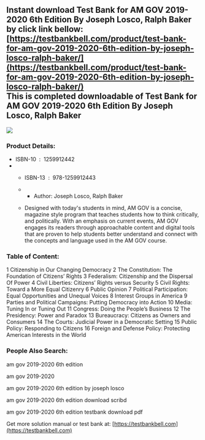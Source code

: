 Instant download **Test Bank for AM GOV 2019-2020 6th Edition By Joseph Losco, Ralph Baker** by click link bellow:  
[https://testbankbell.com/product/test-bank-for-am-gov-2019-2020-6th-edition-by-joseph-losco-ralph-baker/](https://testbankbell.com/product/test-bank-for-am-gov-2019-2020-6th-edition-by-joseph-losco-ralph-baker/)  
This is completed downloadable of Test Bank for AM GOV 2019-2020 6th Edition By Joseph Losco, Ralph Baker
---------------------------------------------------------------------------------------------------------


![](https://testbankbell.com/wp-content/uploads/2023/05/Test-Bank-For-AM-GOV-2019-2020-6th-Edition-By-Joseph-Losco-Ralph-Baker-ISBN-10-1259912442-ISBN-13-9781259912443.jpeg)
### Product Details:


* ISBN-10 ‏ : ‎ 1259912442
* * ISBN-13 ‏ : ‎ 978-1259912443
  * * Author: Joseph Losco, Ralph Baker
   
  * Designed with today's students in mind, AM GOV is a concise, magazine style program that teaches students how to think critically, and politically. With an emphasis on current events, AM GOV engages its readers through approachable content and digital tools that are proven to help students better understand and connect with the concepts and language used in the AM GOV course.
 
### Table of Content:




1 Citizenship in Our Changing Democracy
2 The Constitution: The Foundation of Citizens’ Rights
3 Federalism: Citizenship and the Dispersal Of Power
4 Civil Liberties: Citizens’ Rights versus Security
5 Civil Rights: Toward a More Equal Citizenry
6 Public Opinion
7 Political Participation: Equal Opportunities and Unequal Voices
8 Interest Groups in America
9 Parties and Political Campaigns: Putting Democracy into Action
10 Media: Tuning In or Tuning Out
11 Congress: Doing the People’s Business
12 The Presidency: Power and Paradox
13 Bureaucracy: Citizens as Owners and Consumers
14 The Courts: Judicial Power in a Democratic Setting
15 Public Policy: Responding to Citizens
16 Foreign and Defense Policy: Protecting American Interests in the World



### People Also Search:


am gov 2019-2020 6th edition

am gov 2019-2020

am gov 2019-2020 6th edition by joseph losco

am gov 2019-2020 6th edition download scribd

am gov 2019-2020 6th edition testbank download pdf


   Get more solution manual or test bank at: [https://testbankbell.com](https://testbankbell.com)
